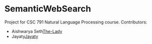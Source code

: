 # SemanticWebSearch
Project for CSC 791 Natural Language Processing course.
Contributors: 
- Aishwarya Seth[The-Lady](https://github.com/The-Lady)
- Jayaty[Jayaty](https://github.com/Jayaty)
